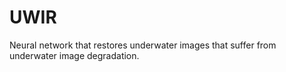 # UWIR
Neural network that restores underwater images that suffer from underwater image degradation.
